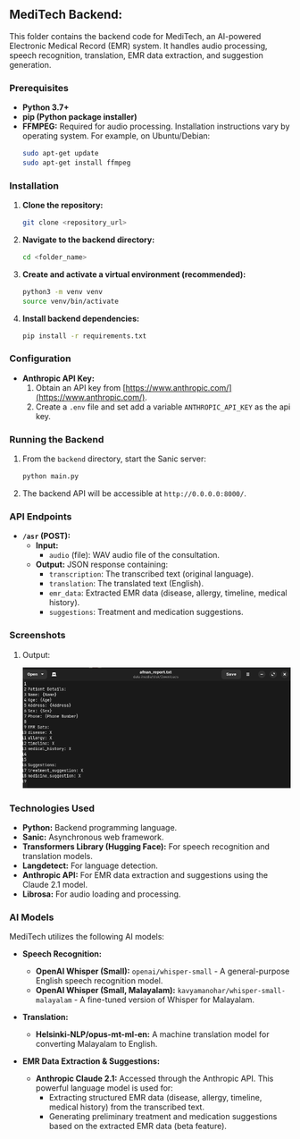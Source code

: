 ## MediTech Backend: 

This folder contains the backend code for MediTech, an AI-powered Electronic Medical Record (EMR) system. It handles audio processing, speech recognition, translation, EMR data extraction, and suggestion generation.

### Prerequisites

* **Python 3.7+**
* **pip (Python package installer)**
* **FFMPEG:** Required for audio processing. Installation instructions vary by operating system. For example, on Ubuntu/Debian:
    ```bash
    sudo apt-get update
    sudo apt-get install ffmpeg
    ```

### Installation

1. **Clone the repository:**
   ```bash
   git clone <repository_url>
   ```

2. **Navigate to the backend directory:**
   ```bash
   cd <folder_name>
   ```

3. **Create and activate a virtual environment (recommended):**
   ```bash
   python3 -m venv venv
   source venv/bin/activate
   ```

4. **Install backend dependencies:**
   ```bash
   pip install -r requirements.txt
   ```

### Configuration

* **Anthropic API Key:**
    1. Obtain an API key from [https://www.anthropic.com/](https://www.anthropic.com/).
    2. Create a `.env` file and set add a variable `ANTHROPIC_API_KEY` as the api key.

### Running the Backend

1. From the `backend` directory, start the Sanic server:
   ```bash
   python main.py 
   ```

2. The backend API will be accessible at `http://0.0.0.0:8000/`.

### API Endpoints

* **`/asr` (POST):**
    * **Input:**
        * `audio` (file): WAV audio file of the consultation.
    * **Output:** JSON response containing:
        * `transcription`: The transcribed text (original language).
        * `translation`: The translated text (English).
        * `emr_data`: Extracted EMR data (disease, allergy, timeline, medical history).
        * `suggestions`: Treatment and medication suggestions.

### Screenshots

1. Output:
   
   ![Image Placeholder](Output.png)
   
### Technologies Used

* **Python:** Backend programming language.
* **Sanic:** Asynchronous web framework.
* **Transformers Library (Hugging Face):** For speech recognition and translation models.
* **Langdetect:** For language detection.
* **Anthropic API:** For EMR data extraction and suggestions using the Claude 2.1 model.
* **Librosa:** For audio loading and processing. 

### AI Models

MediTech utilizes the following AI models:

* **Speech Recognition:**
    * **OpenAI Whisper (Small):** `openai/whisper-small` -  A general-purpose English speech recognition model.
    * **OpenAI Whisper (Small, Malayalam):** `kavyamanohar/whisper-small-malayalam` - A fine-tuned version of Whisper for Malayalam.

* **Translation:**
    * **Helsinki-NLP/opus-mt-ml-en:** A machine translation model for converting Malayalam to English.

* **EMR Data Extraction & Suggestions:**
    * **Anthropic Claude 2.1:** Accessed through the Anthropic API. This powerful language model is used for:
        * Extracting structured EMR data (disease, allergy, timeline, medical history) from the transcribed text.
        * Generating preliminary treatment and medication suggestions based on the extracted EMR data (beta feature).
